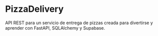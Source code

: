 # PizzaDelivery
 API REST para un servicio de entrega de pizzas creada para divertirse y aprender con FastAPI, SQLAlchemy y Supabase.
